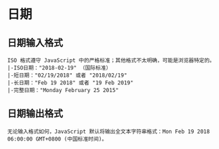 # 日期
  ## 日期输入格式
    ISO 格式遵守 JavaScript 中的严格标准；其他格式不太明确，可能是浏览器特定的。
    |-ISO日期："2018-02-19" （国际标准）
    |-短日期："02/19/2018" 或者 "2018/02/19"
    |-长日期："Feb 19 2018" 或者 "19 Feb 2019"
    |-完整日期："Monday February 25 2015"
   ## 日期输出格式
    无论输入格式如何，JavaScript 默认将输出全文本字符串格式：Mon Feb 19 2018 06:00:00 GMT+0800 (中国标准时间)。
